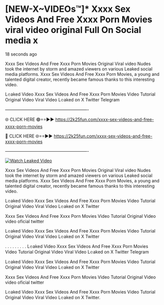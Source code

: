 # [NEW-X~VIDEOs™]* Xxxx Sex Videos And Free Xxxx Porn Movies viral video original Full On Social media x

18 seconds ago

Xxxx Sex Videos And Free Xxxx Porn Movies Original Viral video Nudes took the internet by storm and amazed viewers on various Leaked social media platforms. Xxxx Sex Videos And Free Xxxx Porn Movies, a young and talented digital creator, recently became famous thanks to this interesting video.

L𝚎aked Video Xxxx Sex Videos And Free Xxxx Porn Movies Video Tutorial Original Video Viral Video L𝚎aked on X Twitter Telegram

———————————————————-

🌐 CLICK HERE 🟢==►► https://2k25fun.com/xxxx-sex-videos-and-free-xxxx-porn-movies

🔴 CLICK HERE 🌐==►► https://2k25fun.com/xxxx-sex-videos-and-free-xxxx-porn-movies

———————————————————-

[![Watch Leaked Video](https://miro.medium.com/v2/resize:fit:828/format:webp/1*cilzJN44JGOrTw9NJCrNHA.gif "Watch Leaked Video")](https://2k25fun.com/xxxx-sex-videos-and-free-xxxx-porn-movies)

Xxxx Sex Videos And Free Xxxx Porn Movies Original Viral video Nudes took the internet by storm and amazed viewers on various Leaked social media platforms. Xxxx Sex Videos And Free Xxxx Porn Movies, a young and talented digital creator, recently became famous thanks to this interesting video.

L𝚎aked Video Xxxx Sex Videos And Free Xxxx Porn Movies Video Tutorial Original Video Viral Video L𝚎aked on X Twitter

Xxxx Sex Videos And Free Xxxx Porn Movies Video Tutorial Original Video video oficial twitter

L𝚎aked Video Xxxx Sex Videos And Free Xxxx Porn Movies Video Tutorial Original Video Viral Video L𝚎aked on X Twitter

. . . . . . . . . L𝚎aked Video Xxxx Sex Videos And Free Xxxx Porn Movies Video Tutorial Original Video Viral Video L𝚎aked on X Twitter Telegram

L𝚎aked Video Xxxx Sex Videos And Free Xxxx Porn Movies Video Tutorial Original Video Viral Video L𝚎aked on X Twitter

Xxxx Sex Videos And Free Xxxx Porn Movies Video Tutorial Original Video video oficial twitter

L𝚎aked Video Xxxx Sex Videos And Free Xxxx Porn Movies Video Tutorial Original Video Viral Video L𝚎aked on X Twitter.